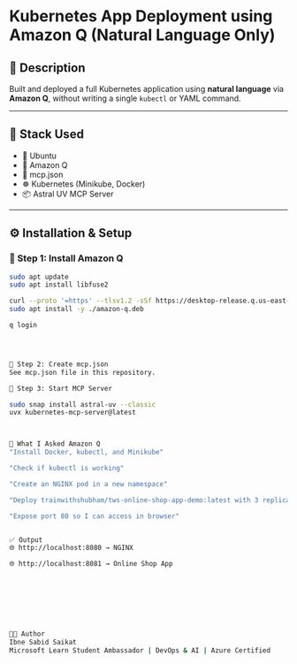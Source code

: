 #  Kubernetes App Deployment using Amazon Q (Natural Language Only)

## 🤖 Description
Built and deployed a full Kubernetes application using **natural language** via **Amazon Q**, without writing a single `kubectl` or YAML command.

---

## 🔧 Stack Used
- 🐧 Ubuntu
- 🤖 Amazon Q
- 📁 mcp.json
- ☸️ Kubernetes (Minikube, Docker)
- 📦 Astral UV MCP Server

---

## ⚙️ Installation & Setup

### 🔹 Step 1: Install Amazon Q
```bash
sudo apt update
sudo apt install libfuse2

curl --proto '=https' --tlsv1.2 -sSf https://desktop-release.q.us-east-1.amazonaws.com/latest/amazon-q.deb -o amazon-q.deb
sudo apt install -y ./amazon-q.deb

q login




🔹 Step 2: Create mcp.json
See mcp.json file in this repository.

🔹 Step 3: Start MCP Server

sudo snap install astral-uv --classic
uvx kubernetes-mcp-server@latest



🧠 What I Asked Amazon Q
"Install Docker, kubectl, and Minikube"

"Check if kubectl is working"

"Create an NGINX pod in a new namespace"

"Deploy trainwithshubham/tws-online-shop-app-demo:latest with 3 replicas in a new namespace"

"Expose port 80 so I can access in browser"


✅ Output
🌐 http://localhost:8080 → NGINX

🌐 http://localhost:8081 → Online Shop App








👨‍💻 Author
Ibne Sabid Saikat
Microsoft Learn Student Ambassador | DevOps & AI | Azure Certified
